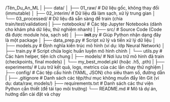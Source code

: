 /Tên_Du_An_ML
|
├── data/
│   ├── 01_raw/          # Dữ liệu gốc, không thay đổi (immutable)
│   ├── 02_interim/      # Dữ liệu đã làm sạch, xử lý trung gian
│   └── 03_processed/    # Dữ liệu đã sẵn sàng để train (chia train/test/validation)
|
├── notebooks/           # Các tệp Jupyter Notebooks (dành cho khám phá dữ liệu, thử nghiệm nhanh)
|
├── src/                 # Source Code (Code đã được module hóa, sạch sẽ)
│   ├── __init__.py      # Giúp Python nhận dạng đây là một package
│   ├── data_prep.py     # Script xử lý và tiền xử lý dữ liệu
│   ├── models.py        # Định nghĩa kiến trúc mô hình (ví dụ: lớp Neural Network)
│   ├── train.py         # Script chứa logic huấn luyện mô hình chính
│   └── utils.py         # Các hàm helper, tiện ích chung
|
├── models/              # Nơi lưu trữ mô hình đã train (checkpoints, final models)
│   └── my_best_model.pkl (hoặc .h5, .pth)
|
├── experiments/         # Lưu trữ kết quả, logs, metrics của các lần chạy thử nghiệm
|
├── config/              # Các tệp cấu hình (YAML, JSON) cho siêu tham số, đường dẫn
|
├── .gitignore           # Danh sách các tệp/thư mục không muốn đẩy lên Git (ví dụ: data/raw, models/)
├── requirements.txt     # Danh sách các thư viện Python cần thiết (để tái tạo môi trường)
└── README.md            # Mô tả dự án, hướng dẫn cài đặt và chạy
